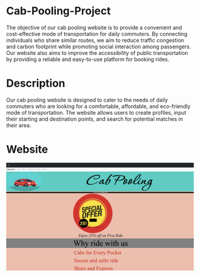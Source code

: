 # Cab-Pooling-Project
The objective of our cab pooling website is to provide a convenient and cost-effective mode of transportation for daily commuters. By connecting individuals who share similar routes, we aim to reduce traffic congestion and carbon footprint while promoting social interaction among passengers. Our website also aims to improve the accessibility of public transportation by providing a reliable and easy-to-use platform for booking rides.

# Description
Our cab pooling website is designed to cater to the needs of daily commuters who are looking for a comfortable, affordable, and eco-friendly mode of transportation. The website allows users to create profiles, input their starting and destination points, and search for potential matches in their area. 

# Website 
![CabPooling](CabPoolingWebsite.png)
